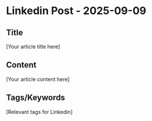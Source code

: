 # Linkedin Post - 2025-09-09

## Title
[Your article title here]

## Content
[Your article content here]

## Tags/Keywords
[Relevant tags for Linkedin]
